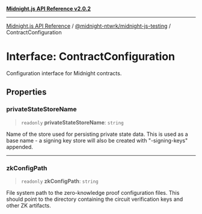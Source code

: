 [**Midnight.js API Reference v2.0.2**](../../../README.md)

***

[Midnight.js API Reference](../../../packages.md) / [@midnight-ntwrk/midnight-js-testing](../README.md) / ContractConfiguration

# Interface: ContractConfiguration

Configuration interface for Midnight contracts.

## Properties

### privateStateStoreName

> `readonly` **privateStateStoreName**: `string`

Name of the store used for persisting private state data.
This is used as a base name - a signing key store will also be created with "-signing-keys" appended.

***

### zkConfigPath

> `readonly` **zkConfigPath**: `string`

File system path to the zero-knowledge proof configuration files.
This should point to the directory containing the circuit verification keys and other ZK artifacts.
